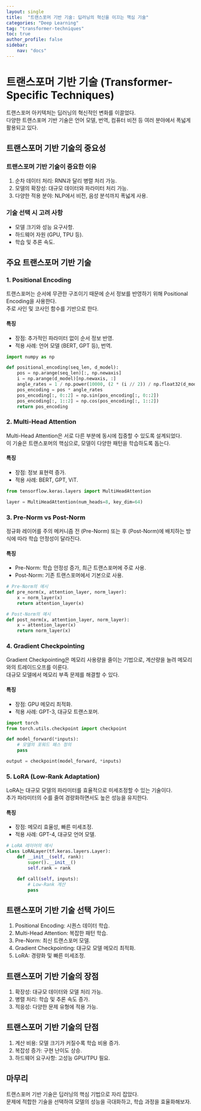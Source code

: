 ```yaml
---
layout: single
title:  "트랜스포머 기반 기술: 딥러닝의 혁신을 이끄는 핵심 기술"
categories: "Deep Learning"
tag: "transformer-techniques"
toc: true
author_profile: false
sidebar:
    nav: "docs"
---
```


# 트랜스포머 기반 기술 (Transformer-Specific Techniques)

트랜스포머 아키텍처는 딥러닝의 혁신적인 변화를 이끌었다.  
다양한 트랜스포머 기반 기술은 언어 모델, 번역, 컴퓨터 비전 등 여러 분야에서 폭넓게 활용되고 있다.  


## 트랜스포머 기반 기술의 중요성

### 트랜스포머 기반 기술이 중요한 이유  
1. 순차 데이터 처리: RNN과 달리 병렬 처리 가능.  
2. 모델의 확장성: 대규모 데이터와 파라미터 처리 가능.  
3. 다양한 적용 분야: NLP에서 비전, 음성 분석까지 폭넓게 사용.  

### 기술 선택 시 고려 사항
- 모델 크기와 성능 요구사항.  
- 하드웨어 자원 (GPU, TPU 등).  
- 학습 및 추론 속도.  


## 주요 트랜스포머 기반 기술

### 1. Positional Encoding

트랜스포머는 순서에 무관한 구조이기 때문에 순서 정보를 반영하기 위해 Positional Encoding을 사용한다.  
주로 사인 및 코사인 함수를 기반으로 한다.  

#### 특징
- 장점: 추가적인 파라미터 없이 순서 정보 반영.  
- 적용 사례: 언어 모델 (BERT, GPT 등), 번역.  

```python
import numpy as np

def positional_encoding(seq_len, d_model):
    pos = np.arange(seq_len)[:, np.newaxis]
    i = np.arange(d_model)[np.newaxis, :]
    angle_rates = 1 / np.power(10000, (2 * (i // 2)) / np.float32(d_model))
    pos_encoding = pos * angle_rates
    pos_encoding[:, 0::2] = np.sin(pos_encoding[:, 0::2])
    pos_encoding[:, 1::2] = np.cos(pos_encoding[:, 1::2])
    return pos_encoding
```


### 2. Multi-Head Attention

Multi-Head Attention은 서로 다른 부분에 동시에 집중할 수 있도록 설계되었다.  
이 기술은 트랜스포머의 핵심으로, 모델이 다양한 패턴을 학습하도록 돕는다.  

#### 특징
- 장점: 정보 표현력 증가.  
- 적용 사례: BERT, GPT, ViT.

```python
from tensorflow.keras.layers import MultiHeadAttention

layer = MultiHeadAttention(num_heads=8, key_dim=64)
```


### 3. Pre-Norm vs Post-Norm

정규화 레이어를 주의 메커니즘 전 (Pre-Norm) 또는 후 (Post-Norm)에 배치하는 방식에 따라 학습 안정성이 달라진다.

#### 특징
- Pre-Norm: 학습 안정성 증가, 최근 트랜스포머에 주로 사용.  
- Post-Norm: 기존 트랜스포머에서 기본으로 사용.  

```python
# Pre-Norm의 예시
def pre_norm(x, attention_layer, norm_layer):
    x = norm_layer(x)
    return attention_layer(x)

# Post-Norm의 예시
def post_norm(x, attention_layer, norm_layer):
    x = attention_layer(x)
    return norm_layer(x)
```  


### 4. Gradient Checkpointing

Gradient Checkpointing은 메모리 사용량을 줄이는 기법으로, 계산량을 늘려 메모리와의 트레이드오프를 이룬다.  
대규모 모델에서 메모리 부족 문제를 해결할 수 있다.  

#### 특징
- 장점: GPU 메모리 최적화.  
- 적용 사례: GPT-3, 대규모 트랜스포머.  

```python
import torch
from torch.utils.checkpoint import checkpoint

def model_forward(*inputs):
    # 모델의 포워드 패스 정의
    pass

output = checkpoint(model_forward, *inputs)
```


### 5. LoRA (Low-Rank Adaptation)

LoRA는 대규모 모델의 파라미터를 효율적으로 미세조정할 수 있는 기술이다.  
추가 파라미터의 수를 줄여 경량화하면서도 높은 성능을 유지한다.  

#### 특징
- 장점: 메모리 효율성, 빠른 미세조정.  
- 적용 사례: GPT-4, 대규모 언어 모델.  

```python
# LoRA 레이어의 예시
class LoRALayer(tf.keras.layers.Layer):
    def __init__(self, rank):
        super().__init__()
        self.rank = rank

    def call(self, inputs):
        # Low-Rank 계산
        pass
```


## 트랜스포머 기반 기술 선택 가이드

1. Positional Encoding: 시퀀스 데이터 학습.  
2. Multi-Head Attention: 복잡한 패턴 학습.  
3. Pre-Norm: 최신 트랜스포머 모델.  
4. Gradient Checkpointing: 대규모 모델 메모리 최적화.  
5. LoRA: 경량화 및 빠른 미세조정.  


## 트랜스포머 기반 기술의 장점

1. 확장성: 대규모 데이터와 모델 처리 가능.  
2. 병렬 처리: 학습 및 추론 속도 증가.  
3. 적응성: 다양한 문제 유형에 적용 가능.  


## 트랜스포머 기반 기술의 단점

1. 계산 비용: 모델 크기가 커질수록 학습 비용 증가.  
2. 복잡성 증가: 구현 난이도 상승.  
3. 하드웨어 요구사항: 고성능 GPU/TPU 필요.  


## 마무리

트랜스포머 기반 기술은 딥러닝의 핵심 기법으로 자리 잡았다.  
문제에 적합한 기술을 선택하여 모델의 성능을 극대화하고, 학습 과정을 효율화해보자.  